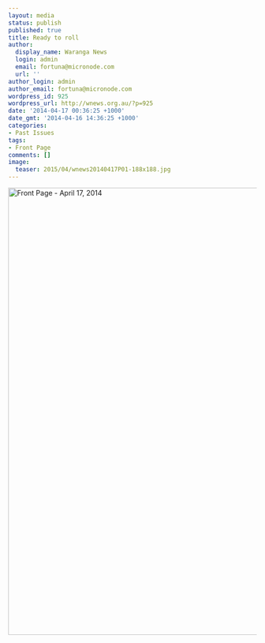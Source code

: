 ```yaml
---
layout: media
status: publish
published: true
title: Ready to roll
author:
  display_name: Waranga News
  login: admin
  email: fortuna@micronode.com
  url: ''
author_login: admin
author_email: fortuna@micronode.com
wordpress_id: 925
wordpress_url: http://wnews.org.au/?p=925
date: '2014-04-17 00:36:25 +1000'
date_gmt: '2014-04-16 14:36:25 +1000'
categories:
- Past Issues
tags:
- Front Page
comments: []
image:
  teaser: 2015/04/wnews20140417P01-188x188.jpg
---
```


<a href="{{ site.url }}/images/2014/04/wnews20140417P01.pdf"><img class="alignnone size-full wp-image-923" alt="Front Page - April 17, 2014" src="{{ site.url }}/images/2014/04/wnews20140417P01.jpg" width="624" height="907" /></a>
